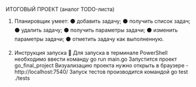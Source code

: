 ИТОГОВЫЙ ПРОЕКТ (аналог TODO-листа)

1. Планировщик умеет:
⚫  добавить задачу;
⚫  получить список задач;
⚫  удалить задачу;
⚫  получить параметры задачи;
⚫  изменить параметры задачи;
⚫  отметить задачу как выполненную.

2. Инструкция запуска 🚀
Для запуска в терминале PowerShell необходимо ввести команду go run main.go
Запустится проект go_final_project
Визуализацию проекта нужно открыть в браузере - http://localhost:7540/
Запуск тестов производится командой go test ./tests